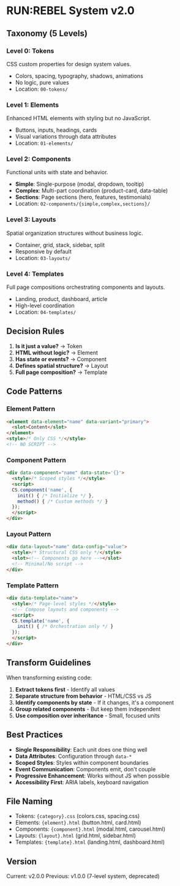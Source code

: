 # RUN:REBEL System v2.0

## Taxonomy (5 Levels)

### Level 0: Tokens
CSS custom properties for design system values.
- Colors, spacing, typography, shadows, animations
- No logic, pure values
- Location: `00-tokens/`

### Level 1: Elements
Enhanced HTML elements with styling but no JavaScript.
- Buttons, inputs, headings, cards
- Visual variations through data attributes
- Location: `01-elements/`

### Level 2: Components
Functional units with state and behavior.
- **Simple**: Single-purpose (modal, dropdown, tooltip)
- **Complex**: Multi-part coordination (product-card, data-table)
- **Sections**: Page sections (hero, features, testimonials)
- Location: `02-components/{simple,complex,sections}/`

### Level 3: Layouts
Spatial organization structures without business logic.
- Container, grid, stack, sidebar, split
- Responsive by default
- Location: `03-layouts/`

### Level 4: Templates
Full page compositions orchestrating components and layouts.
- Landing, product, dashboard, article
- High-level coordination
- Location: `04-templates/`

## Decision Rules

1. **Is it just a value?** → Token
2. **HTML without logic?** → Element
3. **Has state or events?** → Component
4. **Defines spatial structure?** → Layout
5. **Full page composition?** → Template

## Code Patterns

### Element Pattern
```html
<element data-element="name" data-variant="primary">
  <slot>Content</slot>
</element>
<style>/* Only CSS */</style>
<!-- NO SCRIPT -->
```

### Component Pattern
```html
<div data-component="name" data-state='{}'>  
  <style>/* Scoped styles */</style>
  <script>
  CS.component('name', {
    init() { /* Initialize */ },
    method() { /* Custom methods */ }
  });
  </script>
</div>
```

### Layout Pattern
```html
<div data-layout="name" data-config="value">
  <style>/* Structural CSS only */</style>
  <slot><!-- Components go here --></slot>
  <!-- Minimal/No script -->
</div>
```

### Template Pattern
```html
<div data-template="name">
  <style>/* Page-level styles */</style>
  <!-- Compose layouts and components -->
  <script>
  CS.template('name', {
    init() { /* Orchestration only */ }
  });
  </script>
</div>
```

## Transform Guidelines

When transforming existing code:

1. **Extract tokens first** - Identify all values
2. **Separate structure from behavior** - HTML/CSS vs JS
3. **Identify components by state** - If it changes, it's a component
4. **Group related components** - But keep them independent
5. **Use composition over inheritance** - Small, focused units

## Best Practices

- **Single Responsibility**: Each unit does one thing well
- **Data Attributes**: Configuration through `data-*`
- **Scoped Styles**: Styles within component boundaries
- **Event Communication**: Components emit, don't couple
- **Progressive Enhancement**: Works without JS when possible
- **Accessibility First**: ARIA labels, keyboard navigation

## File Naming

- Tokens: `{category}.css` (colors.css, spacing.css)
- Elements: `{element}.html` (button.html, card.html)
- Components: `{component}.html` (modal.html, carousel.html)
- Layouts: `{layout}.html` (grid.html, sidebar.html)
- Templates: `{template}.html` (landing.html, dashboard.html)

## Version
Current: v2.0.0
Previous: v1.0.0 (7-level system, deprecated)
